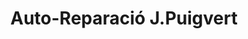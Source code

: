 ---
title: "Auto-Reparació J.Puigvert"
url: /vallgorguina/auto-reparacio-j-puigvert/
shop: reparación de automóviles
---